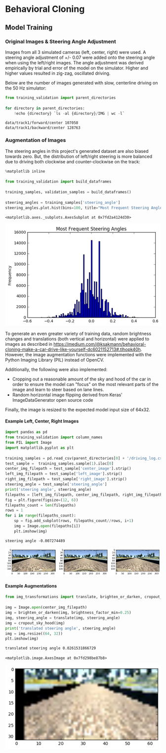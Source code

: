 
# Behavioral Cloning

## Model Training

### Original Images & Steering Angle Adjustment
Images from all 3 simulated cameras (left, center, right) were used. A steering angle adjustment of +/- 0.07 were added onto the steering angle when using the left/right images. The angle adjustment was derived empirically by trial and error of the model on the simulator. Higher and higher values resulted in zig-zag, oscillated driving.

Below are the number of images generated with slow, centerline driving on the 50 Hz simulator:


```python
from training_validation import parent_directories

for directory in parent_directories:
    !echo {directory} `ls -al {directory}/IMG | wc -l`
```

    data/track1/forward/center 107058
    data/track1/backward/center 128763


### Augmentation of Images
The steering angles in this project's generated dataset are also biased towards zero. But, the distribution of left/right steering is more balanced due to driving both clockwise and counter-clockwise on the track:


```python
%matplotlib inline

from training_validation import build_dataframes

training_samples, validation_samples = build_dataframes()

steering_angles = training_samples['steering_angle']
steering_angles.plot.hist(bins=100, title="Most Frequent Steering Angles")
```

    <matplotlib.axes._subplots.AxesSubplot at 0x7fd2a4124d30>

	
![png](1a.png)


To generate an even greater variety of training data, random brightness changes and translations (both vertical and horizontal) were applied to images as described in https://medium.com/@ksakmann/behavioral-cloning-make-a-car-drive-like-yourself-dc6021152713#.tlhopk40h. However, the image augmentation functions were implemented with the Python Imaging Library (PIL) instead of OpenCV.

Additionally, the following were also implemented:
* Cropping out a reasonable amount of the sky and hood of the car in order to ensure the model can "focus" on the most relevant parts of the image and learn to steer based on lane lines.
* Random horizontal image flipping derived from Keras' ImageDataGenerator open source code

Finally, the image is resized to the expected model input size of 64x32.

#### Example Left, Center, Right Images


```python
import pandas as pd
from training_validation import column_names
from PIL import Image
import matplotlib.pyplot as plt

training_samples = pd.read_csv(parent_directories[0] + '/driving_log.csv', header=None, names=column_names, low_memory=False)
test_sample =  training_samples.sample(1).iloc[0]
center_img_filepath = test_sample['center_image'].strip()
left_img_filepath = test_sample['left_image'].strip()
right_img_filepath = test_sample['right_image'].strip()
steering_angle = test_sample['steering_angle']
print('steering angle', steering_angle)
filepaths = [left_img_filepath, center_img_filepath, right_img_filepath]
fig = plt.figure(figsize=(12, 6))
filepaths_count = len(filepaths)
rows = 1
for i in range(filepaths_count):
    sp = fig.add_subplot(rows, filepaths_count//rows, i+1)
    img = Image.open(filepaths[i])
    plt.imshow(img)
```

    steering angle -0.007274489

![png](2a.png)


#### Example Augmentations


```python
from img_transformations import translate, brighten_or_darken, cropout_sky_hood

img = Image.open(center_img_filepath)
img = brighten_or_darken(img, brightness_factor_min=0.25)
img, steering_angle = translate(img, steering_angle)
img = cropout_sky_hood(img)
print('translated steering angle', steering_angle)
img = img.resize((64, 32))
plt.imshow(img)
```

    translated steering angle 0.0261531866729

    <matplotlib.image.AxesImage at 0x7fd298be87b8>


![png](3a.png)